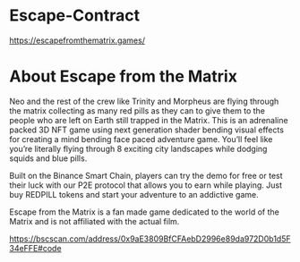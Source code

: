 # Escape-Contract
https://escapefromthematrix.games/
# About Escape from the Matrix
Neo and the rest of the crew like Trinity and Morpheus are flying through the matrix collecting as many red pills as they can to give them to the people who are left on Earth still trapped in the Matrix. This is an adrenaline packed 3D NFT game using next generation shader bending visual effects for creating a mind bending face paced adventure game. You’ll feel like you’re literally flying through 8 exciting city landscapes while dodging squids and blue pills.

Built on the Binance Smart Chain, players can try the demo for free or test their luck with our P2E protocol that allows you to earn while playing. Just buy REDPILL tokens and start your adventure to an addictive game.

Escape from the Matrix is a fan made game dedicated to the world of the Matrix and is not affiliated with the actual film.

https://bscscan.com/address/0x9aE3809BfCFAebD2996e89da972D0b1d5F34eFFE#code
